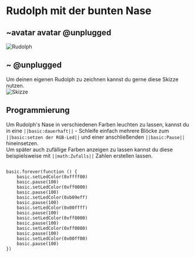 # Rudolph mit der bunten Nase
## ~avatar avatar @unplugged
![Rudolph](https://github.com/r00b1nh00d/rudolph_mit_der_bunten_nase/blob/master/Rudolph2.gif?=true) <br>

## ~ @unplugged
Um deinen eigenen Rudolph zu zeichnen kannst du gerne diese Skizze nutzen. <br>
![Skizze](?=true)


## Programmierung
Um Rudolph's Nase in verschiedenen Farben leuchten zu lassen, kannst du in eine ``||basic:dauerhaft||`` - Schleife einfach mehrere Blöcke zum ``||basic:setzen der RGB-Led||`` und einer anschließenden ``||basic:Pause||`` hineinsetzen. <br>
Um später auch zufällige Farben anzeigen zu lassen kannst du diese beispielsweise mit ``||math:Zufalls||`` Zahlen erstellen lassen. 
```blocks

basic.forever(function () {
    basic.setLedColor(0xffff00)
    basic.pause(100)
    basic.setLedColor(0xff0000)
    basic.pause(100)
    basic.setLedColor(0xb09eff)
    basic.pause(100)
    basic.setLedColor(0x00ffff)
    basic.pause(100)
    basic.setLedColor(0xff8000)
    basic.pause(100)
    basic.setLedColor(0xff0080)
    basic.pause(100)
    basic.setLedColor(0x00ff00)
    basic.pause(100)
})
```
